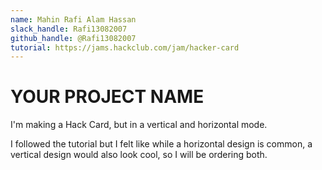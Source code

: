 ```yaml
---
name: Mahin Rafi Alam Hassan
slack_handle: Rafi13082007
github_handle: @Rafi13082007
tutorial: https://jams.hackclub.com/jam/hacker-card
---
```


# YOUR PROJECT NAME

I'm making a Hack Card, but in a vertical and horizontal mode.

<!-- How much is it going to cost? -->

I followed the tutorial but I felt like while a horizontal design is common, a vertical design would also look cool, so I will be ordering both.
